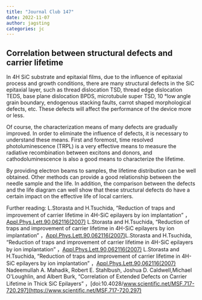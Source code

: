```yaml
---
title: "Journal Club 147"
date: 2022-11-07
author: jagsting
categories: jc
---
```


## Correlation between structural defects and carrier lifetime ##

In 4H SiC substrate and epitaxial films, due to the influence of epitaxial process and growth conditions, there are many structural defects in the SiC epitaxial layer, such as thread dislocation TSD, thread edge dislocation TEDS, base plane dislocation BPDS, microtubule super TSD, 10 °low angle grain boundary, endogenous stacking faults, carrot shaped morphological defects, etc. These defects will affect the performance of the device more or less. 

Of course, the characterization means of many defects are gradually improved. In order to eliminate the influence of defects, it is necessary to understand these means. First and foremost, time resolved photoluminescence (TRPL) is a very effective means to measure the radiative recombination between excitons and donors, and cathodoluminescence is also a good means to characterize the lifetime. 

By providing electron beams to samples, the lifetime distribution can be well obtained. Other methods can provide a good relationship between the needle sample and the life. In addition, the comparison between the defects and the life diagram can well show that these structural defects do have a certain impact on the effective life of local carriers.

Further reading:
L.Storasta and H.Tsuchida, “Reduction of traps and improvement of carrier lifetime in 4H-SiC epilayers by ion implantation” ，[Appl.Phys.Lett.90,062116(2007)](https://doi.org/10.1063/1.2472530)
L.Storasta and H.Tsuchida, “Reduction of traps and improvement of carrier lifetime in 4H-SiC epilayers by ion implantation” ，[Appl.Phys.Lett.90,062116(2007)](https://doi.org/10.1063/1.2472530)L.Storasta and H.Tsuchida, “Reduction of traps and improvement of carrier lifetime in 4H-SiC epilayers by ion implantation” ，[Appl.Phys.Lett.90,062116(2007)](https://doi.org/10.1063/1.2472530)
L.Storasta and H.Tsuchida, “Reduction of traps and improvement of carrier lifetime in 4H-SiC epilayers by ion implantation” ，[Appl.Phys.Lett.90,062116(2007)](https://doi.org/10.1063/1.2472530)
Nadeemullah A. Mahadik, Robert E. Stahlbush, Joshua D. Caldwell,Michael O'Loughlin, and Albert Burk, “Correlation of Extended Defects on Carrier Lifetime in Thick SiC
Epilayers” ，[doi:10.4028/www.scientific.net/MSF.717-720.297](https://www.scientific.net/MSF.717-720.297)
